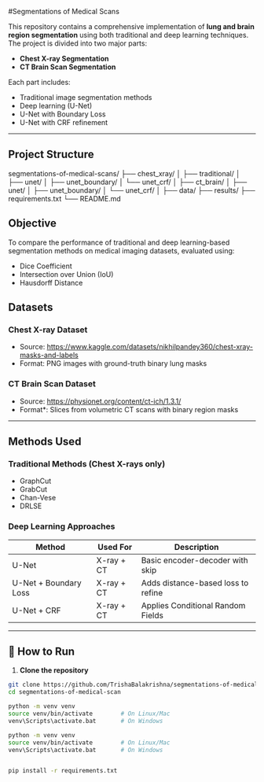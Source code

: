 #Segmentations of Medical Scans

This repository contains a comprehensive implementation of **lung and brain region segmentation** using both traditional and deep learning techniques. The project is divided into two major parts:
- **Chest X-ray Segmentation**
- **CT Brain Scan Segmentation**

Each part includes:
- Traditional image segmentation methods
- Deep learning (U-Net)
- U-Net with Boundary Loss
- U-Net with CRF refinement

---

## Project Structure
segmentations-of-medical-scans/
├── chest_xray/
│ ├── traditional/
│ ├── unet/
│ ├── unet_boundary/
│ └── unet_crf/
│
├── ct_brain/
│ ├── unet/
│ ├── unet_boundary/
│ └── unet_crf/
│
├── data/
├── results/
├── requirements.txt
└── README.md

## Objective

To compare the performance of traditional and deep learning-based segmentation methods on medical imaging datasets, evaluated using:
- Dice Coefficient
- Intersection over Union (IoU)
- Hausdorff Distance


## Datasets

### Chest X-ray Dataset
- Source: https://www.kaggle.com/datasets/nikhilpandey360/chest-xray-masks-and-labels
- Format: PNG images with ground-truth binary lung masks

### CT Brain Scan Dataset
- Source: https://physionet.org/content/ct-ich/1.3.1/
- Format*: Slices from volumetric CT scans with binary region masks

---
## Methods Used

### Traditional Methods (Chest X-rays only)
- GraphCut
- GrabCut
- Chan-Vese
- DRLSE

### Deep Learning Approaches
| Method                    | Used For      | Description |
|---------------------------|---------------|-------------|
| U-Net                     | X-ray + CT    | Basic encoder-decoder with skip   |                                                                      connections |
| U-Net + Boundary Loss     | X-ray + CT    | Adds distance-based loss to refine|                                                                            edges |
| U-Net + CRF               | X-ray + CT    | Applies Conditional Random Fields |                                                                  post-prediction |

---

## 🏁 How to Run

1. **Clone the repository**
```bash
git clone https://github.com/TrishaBalakrishna/segmentations-of-medical-scans.git
cd segmentations-of-medical-scan

python -m venv venv
source venv/bin/activate        # On Linux/Mac
venv\Scripts\activate.bat       # On Windows

python -m venv venv
source venv/bin/activate        # On Linux/Mac
venv\Scripts\activate.bat       # On Windows


pip install -r requirements.txt



